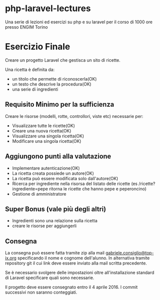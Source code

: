 # php-laravel-lectures

Una serie di lezioni ed esercizi su php e su laravel per il corso di 1000 ore presso ENGIM Torino

# Esercizio Finale

Creare un progetto Laravel che gestisca un sito di ricette.

Una ricetta è definita da:
 
 - un titolo che permette di riconoscerla(OK)
 - un testo che descrive la procedura(OK)
 - una serie di ingredienti
 
## Requisito Minimo per la sufficienza
 
Creare le risorse (modelli, rotte, controllori, viste etc) necessarie per:

- Visualizzare tutte le ricette(OK)
- Creare una nuova ricetta(OK)
- Visualizzare una singola ricetta(OK)
- Modificare una singola ricetta(OK)

## Aggiungono punti alla valutazione

- Implementare autenticazione(OK)
- La ricetta creata possiede un autore(OK)
- La ricetta può essere modificata solo dall'autore(OK)
- Ricerca per ingrediente nella risorsa del listato delle ricette (es /ricette?ingrediente=pepe ritorna le ricette che hanno pepe e peperoncino)
- Gestione di amministratore

## Super Bonus (vale più degli altri)

- Ingredienti sono una relazione sulla ricetta
- creare le risorse per aggiungerli

## Consegna

La consegna può essere fatta tramite zip alla mail gabriele.consiglio@top-ix.org specificando il nome e cognome dell'alunno.
In alternativa tramite repository git il cui link deve essere inviato alla mail scritta precedente.

Se è necessario svolgere delle impostazioni oltre all'installazione standard di Laravel specificare quali sono necessarie.

Il progetto deve essere consegnato entro il 4 aprile 2016. I commit successivi non saranno conteggiati.

